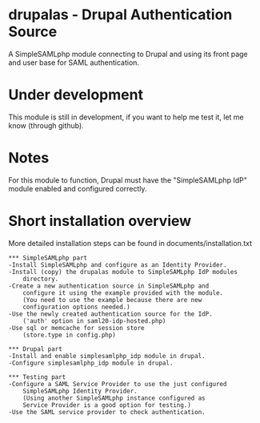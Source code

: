 # drupalas - Drupal Authentication Source

A SimpleSAMLphp module connecting to Drupal and using its front page and user base for SAML authentication.


# Under development

This module is still in development, if you want to help me test it, let me know (through github).

# Notes

For this module to function, Drupal must have the "SimpleSAMLphp IdP" module enabled and configured correctly.

# Short installation overview

More detailed installation steps can be found in documents/installation.txt

	*** SimpleSAMLphp part
	-Install SimpleSAMLphp and configure as an Identity Provider.
	-Install (copy) the drupalas module to SimpleSAMLphp IdP modules
		directory.
	-Create a new authentication source in SimpleSAMLphp and
		configure it using the example provided with the module.
		(You need to use the example because there are new
		configuration options needed.)
	-Use the newly created authentication source for the IdP.
		('auth' option in saml20-idp-hosted.php)
	-Use sql or memcache for session store
		(store.type in config.php)

	*** Drupal part
	-Install and enable simplesamlphp_idp module in drupal.
	-Configure simplesamlphp_idp module in drupal.

	*** Testing part
	-Configure a SAML Service Provider to use the just configured
		SimpleSAMLphp Identity Provider.
		(Using another SimpleSAMLphp instance configured as
		Service Provider is a good option for testing.)
	-Use the SAML service provider to check authentication.
